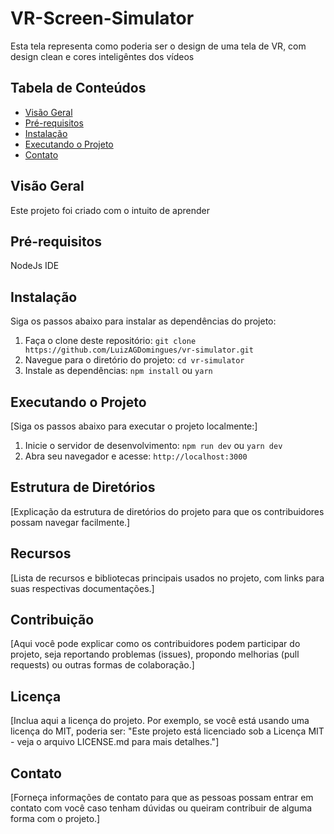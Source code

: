 # VR-Screen-Simulator

Esta tela representa como poderia ser o design de uma tela de VR, com design clean e cores inteligêntes dos vídeos

## Tabela de Conteúdos

- [Visão Geral](#visão-geral)
- [Pré-requisitos](#pré-requisitos)
- [Instalação](#instalação)
- [Executando o Projeto](#executando-o-projeto)
- [Contato](#contato)

## Visão Geral

Este projeto foi criado com o intuito de aprender

## Pré-requisitos

NodeJs
IDE

## Instalação

Siga os passos abaixo para instalar as dependências do projeto:

1. Faça o clone deste repositório: `git clone https://github.com/LuizAGDomingues/vr-simulator.git`
2. Navegue para o diretório do projeto: `cd vr-simulator`
3. Instale as dependências: `npm install` ou `yarn`

## Executando o Projeto

[Siga os passos abaixo para executar o projeto localmente:]

1. Inicie o servidor de desenvolvimento: `npm run dev` ou `yarn dev`
2. Abra seu navegador e acesse: `http://localhost:3000`

## Estrutura de Diretórios

[Explicação da estrutura de diretórios do projeto para que os contribuidores possam navegar facilmente.]

## Recursos

[Lista de recursos e bibliotecas principais usados no projeto, com links para suas respectivas documentações.]

## Contribuição

[Aqui você pode explicar como os contribuidores podem participar do projeto, seja reportando problemas (issues), propondo melhorias (pull requests) ou outras formas de colaboração.]

## Licença

[Inclua aqui a licença do projeto. Por exemplo, se você está usando uma licença do MIT, poderia ser: "Este projeto está licenciado sob a Licença MIT - veja o arquivo LICENSE.md para mais detalhes."]

## Contato

[Forneça informações de contato para que as pessoas possam entrar em contato com você caso tenham dúvidas ou queiram contribuir de alguma forma com o projeto.]

